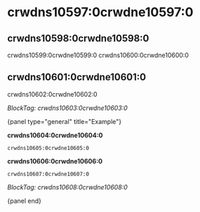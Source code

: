 # crwdns10597:0crwdne10597:0

## crwdns10598:0crwdne10598:0

crwdns10599:0crwdne10599:0 crwdns10600:0crwdne10600:0

## crwdns10601:0crwdne10601:0

crwdns10602:0crwdne10602:0

*BlockTag: crwdns10603:0crwdne10603:0*

{panel type="general" title="Example"}

**crwdns10604:0crwdne10604:0**

    crwdns10605:0crwdne10605:0
    

**crwdns10606:0crwdne10606:0**

    crwdns10607:0crwdne10607:0
    

*BlockTag: crwdns10608:0crwdne10608:0*

{panel end}